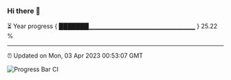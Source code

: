 ### Hi there 👋

⏳ Year progress { ███████▁▁▁▁▁▁▁▁▁▁▁▁▁▁▁▁▁▁▁▁▁▁▁ } 25.22 %

---

⏰ Updated on Mon, 03 Apr 2023 00:53:07 GMT

![Progress Bar CI](https://github.com/liununu/liununu/workflows/Progress%20Bar%20CI/badge.svg)
